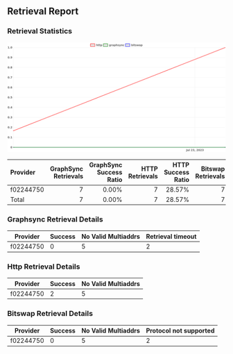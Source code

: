 ## Retrieval Report
### Retrieval Statistics
<img src="https://raw.githubusercontent.com/data-preservation-programs/filplus-checker-assets/main/filecoin-project/filecoin-plus-large-datasets/issues/1954/1690286900290.png"/>

| Provider  | GraphSync Retrievals | GraphSync Success Ratio | HTTP Retrievals | HTTP Success Ratio | Bitswap Retrievals | Bitswap Success Ratio |
| :-------- | -------------------: | ----------------------: | --------------: | -----------------: | -----------------: | --------------------: |
| f02244750 |                    7 |                   0.00% |               7 |             28.57% |                  7 |                 0.00% |
| Total     |                    7 |                   0.00% |               7 |             28.57% |                  7 |                 0.00% |

### Graphsync Retrieval Details
| Provider  | Success | No Valid Multiaddrs | Retrieval timeout |
| --------- | ------- | ------------------- | ----------------- |
| f02244750 | 0       | 5                   | 2                 |

### Http Retrieval Details
| Provider  | Success | No Valid Multiaddrs |
| --------- | ------- | ------------------- |
| f02244750 | 2       | 5                   |

### Bitswap Retrieval Details
| Provider  | Success | No Valid Multiaddrs | Protocol not supported |
| --------- | ------- | ------------------- | ---------------------- |
| f02244750 | 0       | 5                   | 2                      |

